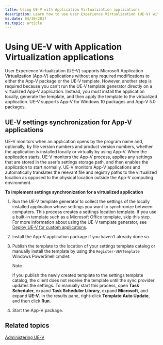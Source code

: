 ```yaml
---
title: Using UE-V with Application Virtualization applications
description: Learn how to use User Experience Virtualization (UE-V) with Microsoft Application Virtualization (App-V).
ms.date: 04/19/2017
ms.topic: article
---
```



# Using UE-V with Application Virtualization applications


User Experience Virtualization (UE-V) supports Microsoft Application Virtualization (App-V) applications without any required modifications to either the App-V package or the UE-V template. However, another step is required because you can't run the UE-V template generator directly on a virtualized App-V application. Instead, you must install the application locally, generate the template, and then apply the template to the virtualized application. UE-V supports App-V for Windows 10 packages and App-V 5.0 packages.

## UE-V settings synchronization for App-V applications

UE-V monitors when an application opens by the program name and, optionally, by file version numbers and product version numbers, whether the application is installed locally or virtually by using App-V. When the application starts, UE-V monitors the App-V process, applies any settings that are stored in the user's settings storage path, and then enables the application to start normally. UE-V monitors App-V applications and automatically translates the relevant file and registry paths to the virtualized location as opposed to the physical location outside the App-V computing environment.

 **To implement settings synchronization for a virtualized application**

1.  Run the UE-V template generator to collect the settings of the locally installed application whose settings you want to synchronize between computers. This process creates a settings location template. If you use a built-in template such as a Microsoft Office template, skip this step. For more information about using the UE-V template generator, see [Deploy UE-V for custom applications](uev-deploy-uev-for-custom-applications.md).

2.  Install the App-V application package if you haven't already done so.

3.  Publish the template to the location of your settings template catalog or manually install the template by using the `Register-UEVTemplate` Windows PowerShell cmdlet.

    > [!NOTE]
    > If you publish the newly created template to the settings template catalog, the client does not receive the template until the sync provider updates the settings. To manually start this process, open **Task Scheduler**, expand **Task Scheduler Library**, expand **Microsoft**, and expand **UE-V**. In the results pane, right-click **Template Auto Update**, and then click **Run**.

4.  Start the App-V package.

## Related topics

[Administering UE-V](uev-administering-uev.md)
